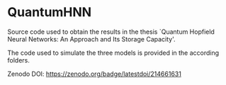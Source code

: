 # QuantumHNN

Source code used to obtain the results in the thesis `Quantum Hopfield Neural Networks: An Approach and Its Storage Capacity'. 

The code used to simulate the three models is provided in the according folders.


Zenodo DOI: https://zenodo.org/badge/latestdoi/214661631
